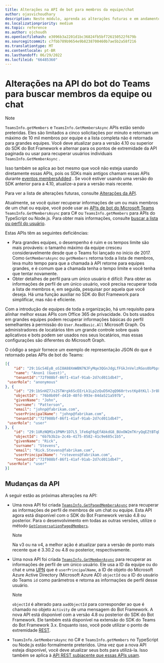 ```yaml
---
title: Alterações na API de bot para membros da equipe/chat
author: ojasvichoudhary
description: Neste módulo, aprenda as alterações futuras e em andamento nas APIs de Bot usadas para recuperar membros de equipes e chats
ms.localizationpriority: medium
ms.topic: reference
ms.author: ojchoudh
ms.openlocfilehash: e3096b3a2201d1bc36824fb5bf726150522f679b
ms.sourcegitcommit: c7fbb789b9654e9b8238700460b7ae5b2a58f216
ms.translationtype: MT
ms.contentlocale: pt-BR
ms.lasthandoff: 06/29/2022
ms.locfileid: "66485360"
---
```

# <a name="teams-bot-api-changes-to-fetch-team-or-chat-members"></a>Alterações na API do bot do Teams para buscar membros da equipe ou chat

> [!NOTE]
> `TeamsInfo.getMembers` e `TeamsInfo.GetMembersAsync` APIs estão sendo preteridas. Eles são limitados a cinco solicitações por minuto e retornam um máximo de 10 mil membros por equipe e a lista completa não é retornada para grandes equipes. Você deve atualizar para a versão 4.10 ou superior do SDK do Bot Framework e alternar para os pontos de extremidade da API paginada ou usar para recuperar usuários individuais `TeamsInfo.GetMemberAsync` .
>
> Isso também se aplica ao bot mesmo que você não esteja usando diretamente essas APIs, pois os SDKs mais antigos chamam essas APIs durante [eventos membersAdded](../bots/how-to/conversations/subscribe-to-conversation-events.md#members-added) . Se você estiver usando uma versão do SDK anterior para a 4.10, atualize-a para a versão mais recente.
>
> Para ver a lista de alterações futuras, consulte [Alterações da API](team-chat-member-api-changes.md#api-changes).

Atualmente, se você quiser recuperar informações de um ou mais membros de um chat ou equipe, você pode usar as [APIs de bot do Microsoft Teams](/microsoftteams/platform/bots/how-to/get-teams-context?tabs=dotnet#fetch-the-roster-or-user-profile) `TeamsInfo.GetMembersAsync` para C# ou `TeamsInfo.getMembers` para APIs do TypeScript ou Node.js. Para obter mais informações, consulte [buscar a lista ou perfil do usuário](../bots/how-to/get-teams-context.md#fetch-the-roster-or-user-profile).

Estas APIs têm as seguintes deficiências:

* Para grandes equipes, o desempenho é ruim e os tempos limite são mais prováveis: o tamanho máximo da equipe cresceu consideravelmente desde que o Teams foi lançado no início de 2017. Como `GetMembersAsync` ou `getMembers` retorna toda a lista de membros, leva muito tempo para que a chamada à API retorne para equipes grandes, e é comum que a chamada tenha o tempo limite e você tenha que tentar novamente.
* Obter detalhes de perfil para um único usuário é difícil: Para obter as informações de perfil de um único usuário, você precisa recuperar toda a lista de membros e, em seguida, pesquisar por aquela que você deseja. Há uma função auxiliar no SDK do Bot Framework para simplificar, mas não é eficiente.

Com a introdução de equipes de toda a organização, há um requisito para alinhar melhor essas APIs com Office 365 de privacidade. Os bots usados em grandes equipes podem recuperar informações básicas do perfil semelhantes à permissão do `User.ReadBasic.All` Microsoft Graph. Os administradores de locatários têm um grande controle sobre quais aplicativos e bots podem ser usados nos seus locatários, mas essas configurações são diferentes do Microsoft Graph.

O código a seguir fornece um exemplo de representação JSON do que é retornado pelas APIs de bot do Teams:

```json
[{
    "id": "29:1GcS4EyB_oSI8A88XmWBN7NJFyMqe3QGnJdgLfFGkJnVelzRGos0bPbpsfJjcbAD22bmKc4GMbrY2g4JDrrA8vM06X1-cHHle4zOE6U4ttcc",
    "name": "Anon1 (Guest)",
    "tenantId":"72f988bf-86f1-41af-91ab-2d7cd011db47",
 "userRole": "anonymous"
}, {
    "id": "29:1bSnHZ7Js2STWrgk6ScEErLk1Lp2zQuD5H2qQ960rtvstKp8tKLl-3r8b6DoW0QxZimuTxk_kupZ1DBMpvIQQUAZL-PNj0EORDvRZXy8kvWk",
    "objectId": "76b0b09f-d410-48fd-993e-84da521a597b",
    "givenName": "John",
    "surname": "Patterson",
    "email": "johnp@fabrikam.com",
    "userPrincipalName": "johnp@fabrikam.com",
    "tenantId":"72f988bf-86f1-41af-91ab-2d7cd011db47",
 "userRole": "user"
}, {
    "id": "29:1URzNQM1x1PNMr1D7L5_lFe6qF6gEfAbkdG8_BUxOW2mTKryQqEZtBTqDt10-MghkzjYDuUj4KG6nvg5lFAyjOLiGJ4jzhb99WrnI7XKriCs",
    "objectId": "6b7b3b2a-2c4b-4175-8582-41c9e685c1b5",
    "givenName": "Rick",
    "surname": "Stevens",
    "email": "Rick.Stevens@fabrikam.com",
    "userPrincipalName": "rstevens@fabrikam.com",
    "tenantId":"72f988bf-86f1-41af-91ab-2d7cd011db47",
 "userRole": "user"
}]
```

## <a name="api-changes"></a>Mudanças da API

A seguir estão as próximas alterações na API:

* Uma nova API foi criada [`TeamsInfo.GetPagedMembersAsync`](/microsoftteams/platform/bots/how-to/get-teams-context?tabs=dotnet#fetch-the-roster-or-user-profile) para recuperar as informações de perfil de membros de um chat ou equipe. Esta API agora está disponível com o SDK do Bot Framework versão 4.8 ou posterior. Para o desenvolvimento em todas as outras versões, utilize o método [`GetConversationPagedMembers`](/dotnet/api/microsoft.bot.connector.conversationsextensions.getconversationpagedmembersasync?view=botbuilder-dotnet-stable&preserve-view=true).

    > [!NOTE]
    > Na v3 ou na v4, a melhor ação é atualizar para a versão de ponto mais recente que é 3.30.2 ou 4.8 ou posterior, respectivamente.

* Uma nova API foi criada [`TeamsInfo.GetMemberAsync`](/microsoftteams/platform/bots/how-to/get-teams-context?tabs=dotnet#get-single-member-details) para recuperar as informações de perfil de um único usuário. Ele usa a ID da equipe ou do chat e uma [UPN](/windows/win32/ad/naming-properties#userprincipalname) que é `userPrincipalName`, a ID de objeto do Microsoft Azure Active Directory (Microsoft Azure AD) `objectId` ou a ID do usuário do Teams `id` como parâmetros e retorna as informações de perfil desse usuário.

    > [!NOTE]
    > `objectId` é alterado para `aadObjectId` para corresponder ao que é chamado no objeto `Activity` de uma mensagem do Bot Framework. A nova API está disponível com a versão 4.8 ou posterior do SDK do Bot Framework. Ele também está disponível na extensão do SDK do Teams do Bot Framework 3.x. Enquanto isso, você pode utilizar o ponto de extremidade [REST](/microsoftteams/platform/bots/how-to/get-teams-context?tabs=json#get-single-member-details).

* `TeamsInfo.GetMembersAsync` no C# e `TeamsInfo.getMembers` no TypeScript ou Node.js estão formalmente preteridos. Uma vez que a nova API esteja disponível, você deve atualizar seus bots para utilizá-la. Isso também se aplica à [API REST subjacente que essas APIs usam](/microsoftteams/platform/bots/how-to/get-teams-context?tabs=json#tabpanel_CeZOj-G++Q_json). 
